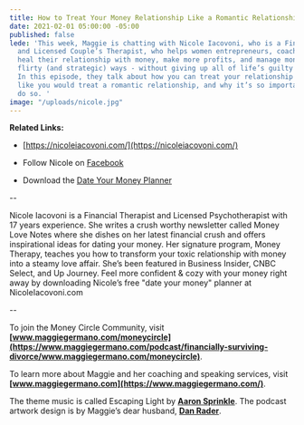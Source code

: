 ```yaml
---
title: How to Treat Your Money Relationship Like a Romantic Relationship
date: 2021-02-01 05:00:00 -05:00
published: false
lede: 'This week, Maggie is chatting with Nicole Iacovoni, who is a Financial Therapist
  and Licensed Couple’s Therapist, who helps women entrepreneurs, coaches, and creatives
  heal their relationship with money, make more profits, and manage money in fun,
  flirty (and strategic) ways - without giving up all of life’s guilty pleasures.
  In this episode, they talk about how you can treat your relationship with money
  like you would treat a romantic relationship, and why it’s so important that you
  do so. '
image: "/uploads/nicole.jpg"
---
```


**Related Links:**

* [https://nicoleiacovoni.com/](https://nicoleiacovoni.com/)

* Follow Nicole on [Facebook](https://www.facebook.com/nicoleiacovoni)

* Download the [Date Your Money Planner](https://nicoleiacovoni.com/money-planner/)

--

Nicole Iacovoni is a Financial Therapist and Licensed Psychotherapist with 17 years experience. She writes a crush worthy newsletter called Money Love Notes where she dishes on her latest financial crush and offers inspirational ideas for dating your money. Her signature program, Money Therapy, teaches you how to transform your toxic relationship with money into a steamy love affair. She’s been featured in Business Insider, CNBC Select, and Up Journey. Feel more confident & cozy with your money right away by downloading Nicole’s free "date your money" planner at NicoleIacovoni.com

--

To join the Money Circle Community, visit **[www.maggiegermano.com/moneycircle](https://www.maggiegermano.com/podcast/financially-surviving-divorce/www.maggiegermano.com/moneycircle)**.

To learn more about Maggie and her coaching and speaking services, visit **[www.maggiegermano.com](https://www.maggiegermano.com/)**.

The theme music is called Escaping Light by **[Aaron Sprinkle](http://aaronsprinklemusic.com/)**. The podcast artwork design is by Maggie’s dear husband, **[Dan Rader](https://danrdesign.com/)**.
